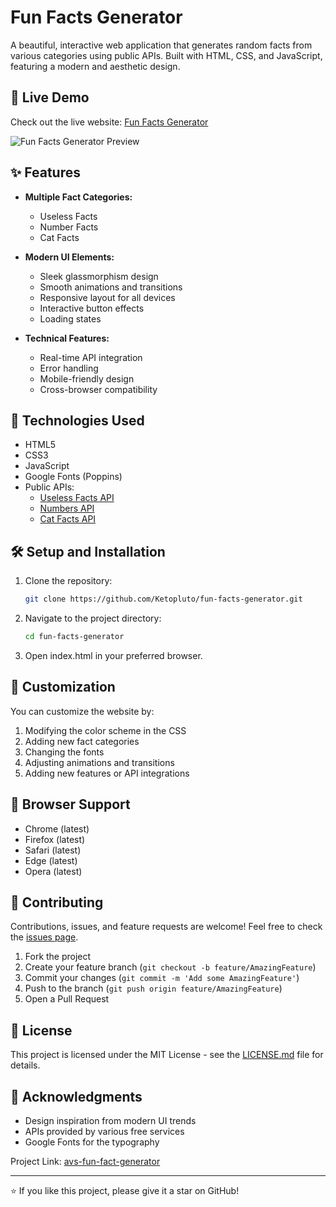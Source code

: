 # Fun Facts Generator

A beautiful, interactive web application that generates random facts from various categories using public APIs. Built with HTML, CSS, and JavaScript, featuring a modern and aesthetic design.

## 🌟 Live Demo

Check out the live website: [Fun Facts Generator](https://YOUR-USERNAME.github.io/fun-facts-generator/)

![Fun Facts Generator Preview](preview.png)

## ✨ Features

- **Multiple Fact Categories:**
  - Useless Facts
  - Number Facts
  - Cat Facts

- **Modern UI Elements:**
  - Sleek glassmorphism design
  - Smooth animations and transitions
  - Responsive layout for all devices
  - Interactive button effects
  - Loading states

- **Technical Features:**
  - Real-time API integration
  - Error handling
  - Mobile-friendly design
  - Cross-browser compatibility

## 🚀 Technologies Used

- HTML5
- CSS3
- JavaScript
- Google Fonts (Poppins)
- Public APIs:
  - [Useless Facts API](https://uselessfacts.jsph.pl/)
  - [Numbers API](http://numbersapi.com/)
  - [Cat Facts API](https://catfact.ninja/)

## 🛠️ Setup and Installation

1. Clone the repository:
   ```bash
   git clone https://github.com/Ketopluto/fun-facts-generator.git

2. Navigate to the project directory:
   ```bash
   cd fun-facts-generator

3. Open index.html in your preferred browser.

## 🎨 Customization

You can customize the website by:

1. Modifying the color scheme in the CSS
2. Adding new fact categories
3. Changing the fonts
4. Adjusting animations and transitions
5. Adding new features or API integrations

## 📱 Browser Support

- Chrome (latest)
- Firefox (latest)
- Safari (latest)
- Edge (latest)
- Opera (latest)

## 🤝 Contributing

Contributions, issues, and feature requests are welcome! Feel free to check the [issues page](https://github.com/YOUR-USERNAME/fun-facts-generator/issues).

1. Fork the project
2. Create your feature branch (`git checkout -b feature/AmazingFeature`)
3. Commit your changes (`git commit -m 'Add some AmazingFeature'`)
4. Push to the branch (`git push origin feature/AmazingFeature`)
5. Open a Pull Request

## 📝 License

This project is licensed under the MIT License - see the [LICENSE.md](LICENSE.md) file for details.

## 🙏 Acknowledgments

- Design inspiration from modern UI trends
- APIs provided by various free services
- Google Fonts for the typography

Project Link: [avs-fun-fact-generator](https://github.com/Ketopluto/fun-facts-generator)

---

⭐️ If you like this project, please give it a star on GitHub!

